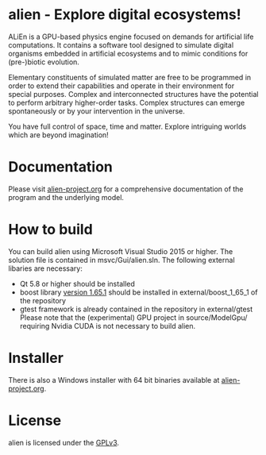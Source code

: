alien - Explore digital ecosystems!
===================================
ALiEn is a GPU-based physics engine focused on demands for artificial life computations. It contains a software tool designed to simulate digital organisms embedded in artificial ecosystems and to mimic conditions for (pre-)biotic evolution.

Elementary constituents of simulated matter are free to be programmed in order to extend their capabilities and operate in their environment for special purposes.
Complex and interconnected structures have the potential to perform arbitrary higher-order tasks. Complex structures can emerge spontaneously or by your intervention in the universe.

You have full control of space, time and matter. Explore intriguing worlds which are beyond imagination!

Documentation
=============
Please visit [alien-project.org](https://alien-project.org/documentation.html) for a comprehensive documentation of the program and the underlying model.

How to build
============
You can build alien using Microsoft Visual Studio 2015 or higher. The solution file is contained in msvc/Gui/alien.sln. The following external libaries are necessary:
- Qt 5.8 or higher should be installed
- boost library [version 1.65.1](https://www.boost.org/users/history/version_1_65_1.html) should be installed in external/boost_1_65_1 of the repository
- gtest framework is already contained in the repository in external/gtest
Please note that the (experimental) GPU project in source/ModelGpu/ requiring Nvidia CUDA is not necessary to build alien.

Installer
=========
There is also a Windows installer with 64 bit binaries available at [alien-project.org](https://alien-project.org/download.html).

License
=======
alien is licensed under the [GPLv3](LICENSE).